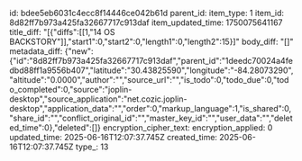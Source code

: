 id: bdee5eb6031c4ecc8f14446ce042b61d
parent_id: 
item_type: 1
item_id: 8d82ff7b973a425fa32667717c913daf
item_updated_time: 1750075641167
title_diff: "[{\"diffs\":[[1,\"14 OS BACKSTORY\"]],\"start1\":0,\"start2\":0,\"length1\":0,\"length2\":15}]"
body_diff: "[]"
metadata_diff: {"new":{"id":"8d82ff7b973a425fa32667717c913daf","parent_id":"1deedc70024a4fedbd88ff1a9556b407","latitude":"30.43825590","longitude":"-84.28073290","altitude":"0.0000","author":"","source_url":"","is_todo":0,"todo_due":0,"todo_completed":0,"source":"joplin-desktop","source_application":"net.cozic.joplin-desktop","application_data":"","order":0,"markup_language":1,"is_shared":0,"share_id":"","conflict_original_id":"","master_key_id":"","user_data":"","deleted_time":0},"deleted":[]}
encryption_cipher_text: 
encryption_applied: 0
updated_time: 2025-06-16T12:07:37.745Z
created_time: 2025-06-16T12:07:37.745Z
type_: 13